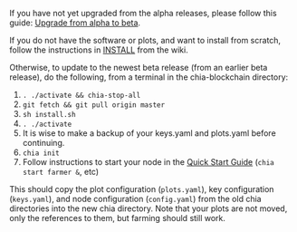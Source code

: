 If you have not yet upgraded from the alpha releases, please follow this guide:
[Upgrade from alpha to beta](https://github.com/Chia-Network/chia-blockchain/wiki/Upgrading-from-Alpha-to-Beta).

If you do not have the software or plots, and want to install from scratch, follow the instructions in [INSTALL](https://github.com/Chia-Network/chia-blockchain/wiki/INSTALL) from the wiki.

Otherwise, to update to the newest beta release (from an earlier beta release), do the following, from a terminal in the chia-blockchain directory:
1. `. ./activate && chia-stop-all`
2. `git fetch && git pull origin master`
3. `sh install.sh`
4. `. ./activate`
5. It is wise to make a backup of your keys.yaml and plots.yaml before continuing.
6. `chia init`
7. Follow instructions to start your node in the [Quick Start Guide](https://github.com/Chia-Network/chia-blockchain/wiki/Quick-Start-Guide) (`chia start farmer &`, etc)

This should copy the plot configuration (`plots.yaml`), key configuration (`keys.yaml`), and node configuration (`config.yaml`) from the old chia directories into the new chia directory. Note that your plots are not moved, only the references to them, but farming should still work.
